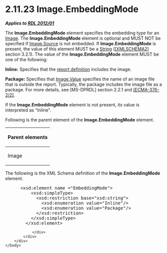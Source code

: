 <html dir="LTR" xmlns:mshelp="http://msdn.microsoft.com/mshelp" xmlns:ddue="http://ddue.schemas.microsoft.com/authoring/2003/5" xmlns:xlink="http://www.w3.org/1999/xlink" xmlns:tool="http://www.microsoft.com/tooltip">
    <head>
        <meta http-equiv="Content-Type" content="text/html; CHARSET=utf-8"></meta>
        <meta name="save" content="history"></meta>
        <title>2.11.23 Image.EmbeddingMode</title>
        <xml>
            <mshelp:toctitle title="2.11.23 Image.EmbeddingMode"></mshelp:toctitle>
            <mshelp:rltitle title="[MS-RDL]: Image.EmbeddingMode"></mshelp:rltitle>
            <mshelp:keyword index="A" term="a61232d7-8ca5-45b0-b826-9a718f746b89"></mshelp:keyword>
            <mshelp:attr name="DCSext.ContentType" value="open specification"></mshelp:attr>
            <mshelp:attr name="AssetID" value="a61232d7-8ca5-45b0-b826-9a718f746b89"></mshelp:attr>
            <mshelp:attr name="TopicType" value="kbRef"></mshelp:attr>
            <mshelp:attr name="DCSext.Title" value="[MS-RDL]: Image.EmbeddingMode" />
        </xml>
    </head>
    <body>
        <div id="header">
            <h1 class="heading">2.11.23 Image.EmbeddingMode</h1>
        </div>
        <div id="mainSection">
            <div id="mainBody">
                <div id="allHistory" class="saveHistory"></div>
                <div id="sectionSection0" class="section" name="collapseableSection">
                    

<p><b><i>Applies to </i></b><a href="f165fb82-3c5a-4369-961c-128de233638c.md"><b><i>RDL 2012/01</i></b></a></p>

<p>The <b>Image.EmbeddingMode</b> element specifies the
embedding type for an <a href="63e1e5ab-7c49-4f62-8dbd-62d85de2b153.md">Image</a>.
The <b>Image.EmbeddingMode</b> element is optional and MUST NOT be specified if
<a href="ff4d3c03-cee0-4a51-a40b-9c012fee1596.md">Image.Source</a> is not
embedded. If <b>Image.EmbeddingMode</b> is present, the value of this element
MUST be a <a href="1ed81ef3-a683-45e3-aaad-bd2bbe71bc3d.md">String</a> (<a href="https://go.microsoft.com/fwlink/?LinkId=90610">[XMLSCHEMA2]</a> section
3.2.1). The value of the <b>Image.EmbeddingMode</b> element MUST be one of the following:</p>

<p><b>Inline:</b> Specifies that the <a href="b2482b3f-74ab-4ca8-a9e5-c07955011743.md#gt_acfed2ba-3a4e-43a9-a076-cd1429dd294a">report definition</a> includes
the image.</p>

<p><b>Package:</b> Specifies that <a href="e63f7ec4-2bc8-456a-afc9-60570f34da60.md">Image.Value</a> specifies the
name of an image file that is outside the report. Typically, the package
includes the image file as a package. For more details, see <mshelp:link keywords="f6d2f8c0-97d3-4fdd-91d5-20caa829b413" tabindex="0">[MS-DPRDL]</mshelp:link>
section 2.2.1 and <a href="https://go.microsoft.com/fwlink/?LinkId=231384">[ECMA-376-2/2]</a>.</p>

<p>If the <b>Image.EmbeddingMode</b> element is not present,
its value is interpreted as &quot;Inline&quot;.</p>

<p>Following is the parent element of the <b>Image.EmbeddingMode</b>
element.</p>

<table>
 <thead>
  <tr>
   <th>
   <p>Parent elements</p>
   </th>
  </tr>
 </thead>
 <tr>
  <td>
  <p>Image</p>
  </td>
 </tr>
</table>

<p>The following is the XML Schema definition of the <b>Image.EmbeddingMode</b>
element.</p>

<dl>
<dd>
<div><pre> &lt;xsd:element name =&quot;EmbeddingMode&quot;&gt;
     &lt;xsd:simpleType&gt;
       &lt;xsd:restriction base=&quot;xsd:string&quot;&gt;
         &lt;xsd:enumeration value=&quot;Inline&quot;/&gt;
         &lt;xsd:enumeration value=&quot;Package&quot;/&gt;
       &lt;/xsd:restriction&gt;
     &lt;/xsd:simpleType&gt;
   &lt;/xsd:element&gt;
</pre></div>
</dd></dl>


                </div>
            </div>
        </div>
    </body>
</html>